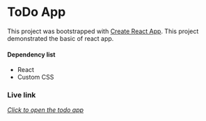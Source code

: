 # ToDo App
This project was bootstrapped with [Create React App](https://github.com/facebook/create-react-app).
This project demonstrated the basic of react app.

#### Dependency list
- React
- Custom CSS

### Live link
[*Click to open the todo app*](https://mehedikhokon.github.io/todo/)
